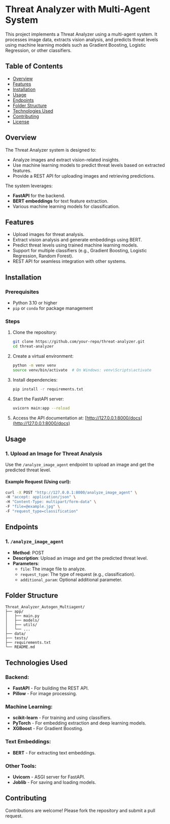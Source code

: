 # Threat Analyzer with Multi-Agent System

This project implements a Threat Analyzer using a multi-agent system. It processes image data, extracts vision analysis, and predicts threat levels using machine learning models such as Gradient Boosting, Logistic Regression, or other classifiers.

## Table of Contents
- [Overview](#overview)
- [Features](#features)
- [Installation](#installation)
- [Usage](#usage)
- [Endpoints](#endpoints)
- [Folder Structure](#folder-structure)
- [Technologies Used](#technologies-used)
- [Contributing](#contributing)
- [License](#license)

## Overview
The Threat Analyzer system is designed to:
- Analyze images and extract vision-related insights.
- Use machine learning models to predict threat levels based on extracted features.
- Provide a REST API for uploading images and retrieving predictions.

The system leverages:
- **FastAPI** for the backend.
- **BERT embeddings** for text feature extraction.
- Various machine learning models for classification.

## Features
- Upload images for threat analysis.
- Extract vision analysis and generate embeddings using BERT.
- Predict threat levels using trained machine learning models.
- Support for multiple classifiers (e.g., Gradient Boosting, Logistic Regression, Random Forest).
- REST API for seamless integration with other systems.

## Installation

### Prerequisites
- Python 3.10 or higher
- `pip` or `conda` for package management

### Steps
1. Clone the repository:
    ```bash
    git clone https://github.com/your-repo/threat-analyzer.git
    cd threat-analyzer
    ```
2. Create a virtual environment:
    ```bash
    python -m venv venv
    source venv/bin/activate  # On Windows: venv\Scripts\activate
    ```
3. Install dependencies:
    ```bash
    pip install -r requirements.txt
    ```
4. Start the FastAPI server:
    ```bash
    uvicorn main:app --reload
    ```
5. Access the API documentation at:
    [http://127.0.0.1:8000/docs](http://127.0.0.1:8000/docs)

## Usage

### 1. Upload an Image for Threat Analysis
Use the `/analyze_image_agent` endpoint to upload an image and get the predicted threat level.

#### Example Request (Using curl):
```bash
curl -X POST "http://127.0.0.1:8000/analyze_image_agent" \
-H "accept: application/json" \
-H "Content-Type: multipart/form-data" \
-F "file=@example.jpg" \
-F "request_type=classification"
```

## Endpoints

### 1. `/analyze_image_agent`
- **Method**: POST
- **Description**: Upload an image and get the predicted threat level.
- **Parameters**:
  - `file`: The image file to analyze.
  - `request_type`: The type of request (e.g., classification).
  - `additional_param`: Optional additional parameter.

## Folder Structure
```
Threat_Analyzer_Autogen_Multiagent/
├── app/
│   ├── main.py
│   ├── models/
│   ├── utils/
│   └── ...
├── data/
├── tests/
├── requirements.txt
└── README.md
```

## Technologies Used

### Backend:
- **FastAPI** - For building the REST API.
- **Pillow** - For image processing.

### Machine Learning:
- **scikit-learn** - For training and using classifiers.
- **PyTorch** - For embedding extraction and deep learning models.
- **XGBoost** - For Gradient Boosting.

### Text Embeddings:
- **BERT** - For extracting text embeddings.

### Other Tools:
- **Uvicorn** - ASGI server for FastAPI.
- **Joblib** - For saving and loading models.

## Contributing
Contributions are welcome! Please fork the repository and submit a pull request.

